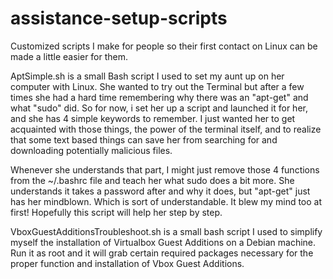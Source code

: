 # assistance-setup-scripts
Customized scripts I make for people so their first contact on Linux can be made a little easier for them. 

AptSimple.sh is a small Bash script I used to set my aunt up on her computer with Linux. She wanted to try out the Terminal but after a few times she had a hard time remembering why there was an "apt-get" and what "sudo" did. So for now, i set her up a script and launched it for her, and she has 4 simple keywords to remember. I just wanted her to get acquainted with those things, the power of the terminal itself, and to realize that some text based things can save her from searching for and downloading potentially malicious files. 

Whenever she understands that part, I might just remove those 4 functions from the ~/.bashrc file and teach her what sudo does a bit more. She understands it takes a password after and why it does, but "apt-get" just has her mindblown. Which is sort of understandable. It blew my mind too at first! 
Hopefully this script will help her step by step.

VboxGuestAdditionsTroubleshoot.sh is a small bash script I used to simplify myself the installation of Virtualbox Guest Additions on a Debian machine. Run it as root and it will grab certain required packages necessary for the proper function and installation of Vbox Guest Additions. 
